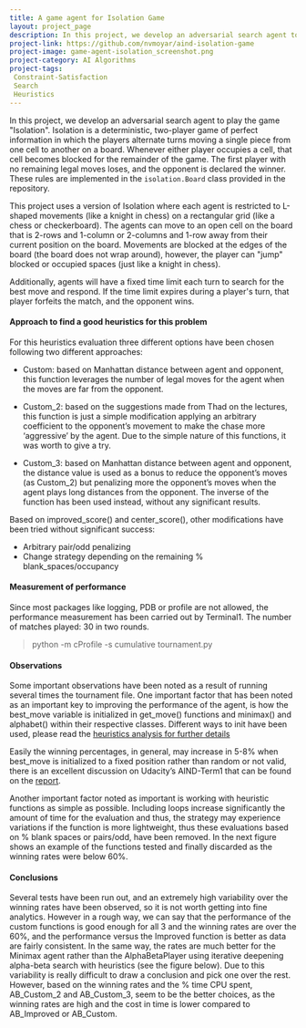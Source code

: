 ```yaml
---
title: A game agent for Isolation Game
layout: project_page
description: In this project, we develop an adversarial search agent to play the game "Isolation".  Isolation is a deterministic, two-player game of perfect information in which the players alternate turns moving a single piece from one cell to another on a board.  Whenever either player occupies a cell, that cell becomes blocked for the remainder of the game.  The first player with no remaining legal moves loses, and the opponent is declared the winner.
project-link: https://github.com/nvmoyar/aind-isolation-game
project-image: game-agent-isolation_screenshot.png
project-category: AI Algorithms
project-tags: 
 Constraint-Satisfaction
 Search
 Heuristics
---
```


In this project, we develop an adversarial search agent to play the game "Isolation".  Isolation is a deterministic, two-player game of perfect information in which the players alternate turns moving a single piece from one cell to another on a board.  Whenever either player occupies a cell, that cell becomes blocked for the remainder of the game.  The first player with no remaining legal moves loses, and the opponent is declared the winner.  These rules are implemented in the `isolation.Board` class provided in the repository. 

This project uses a version of Isolation where each agent is restricted to L-shaped movements (like a knight in chess) on a rectangular grid (like a chess or checkerboard).  The agents can move to an open cell on the board that is 2-rows and 1-column or 2-columns and 1-row away from their current position on the board. Movements are blocked at the edges of the board (the board does not wrap around), however, the player can "jump" blocked or occupied spaces (just like a knight in chess).

Additionally, agents will have a fixed time limit each turn to search for the best move and respond.  If the time limit expires during a player's turn, that player forfeits the match, and the opponent wins.

#### Approach to find a good heuristics for this problem

For this heuristics evaluation three different options have been chosen following two different approaches:

* Custom: based on Manhattan distance between agent and opponent, this function leverages the number of legal moves for the agent when the moves are far from the opponent.

* Custom_2: based on the suggestions made from Thad on the lectures, this function is just a simple modification applying an arbitrary coefficient to the opponent’s movement to make the chase more ‘aggressive’ by the agent. Due to the simple nature of this functions, it was worth to give a try.

* Custom_3: based on Manhattan distance between agent and opponent, the distance value is used as a bonus to reduce the opponent’s moves (as Custom_2) but penalizing more the opponent’s moves when the agent plays long distances from the opponent. The inverse of the function has been used instead, without any significant results.

Based on improved_score() and center_score(), other modifications have been tried without significant success:

* Arbitrary pair/odd penalizing
* Change strategy depending on the remaining % blank_spaces/occupancy

#### Measurement of performance

Since most packages like logging, PDB or profile are not allowed, the performance measurement has been carried out by Terminal1.
The number of matches played: 30 in two rounds.

> python -m cProfile -s cumulative tournament.py

#### Observations

Some important observations have been noted as a result of running several times the tournament file. One important factor that has been noted as an important key to improving the performance of the agent, is how the best_move variable is initialized in get_move() functions and minimax() and alphabet() within their respective classes. Different ways to init have been used, please read the [heuristics analysis for further details](https://github.com/nvmoyar/aind1-isolation-game/blob/master/heuristic_analysis.pdf)

Easily the winning percentages, in general, may increase in 5-8% when best_move is initialized to a fixed position rather than random or not valid, there is an excellent discussion on Udacity’s AIND-Term1 that can be found on the [report](https://github.com/nvmoyar/aind1-isolation-game/blob/master/heuristic_analysis.pdf). 

Another important factor noted as important is working with heuristic functions as simple as possible. Including loops increase significantly the amount of time for the evaluation and thus, the strategy may experience variations if the function is more lightweight, thus these evaluations based on % blank spaces or pairs/odd, have been removed. In the next figure shows an example of the functions tested and finally discarded as the winning rates were below 60%.

#### Conclusions

Several tests have been run out, and an extremely high variability over the winning rates have been observed, so it is not worth getting into fine analytics. However in a rough way, we can say that the performance of the custom functions is good enough for all 3 and the winning rates are over the 60%, and the performance versus the Improved function is better as data are fairly consistent. In the same way, the rates are much better for the Minimax agent rather than the AlphaBetaPlayer using iterative deepening alpha-beta search with heuristics (see the figure below).
Due to this variability is really difficult to draw a conclusion and pick one over the rest. However, based on the winning rates and the % time CPU spent, AB_Custom_2 and AB_Custom_3, seem to be the better choices, as the winning rates are high and the cost in time is lower compared to AB_Improved or AB_Custom. 